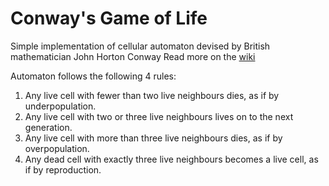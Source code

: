 # Conway's Game of Life

Simple implementation of cellular automaton devised by British mathematician John Horton Conway
Read more on the [wiki](https://en.wikipedia.org/wiki/Conway%27s_Game_of_Life)

Automaton follows the following 4 rules:
1. Any live cell with fewer than two live neighbours dies, as if by underpopulation.
2. Any live cell with two or three live neighbours lives on to the next generation.
3. Any live cell with more than three live neighbours dies, as if by overpopulation.
4. Any dead cell with exactly three live neighbours becomes a live cell, as if by reproduction.

